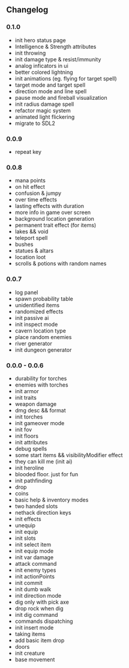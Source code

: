 ## Changelog

### 0.1.0
- init hero status page
- Intelligence & Strength attributes
- init throwing
- init damage type & resist/immunity
- analog inficators in ui
- better colored lightning
- init animations (eg. flying for target spell)
- target mode and target spell
- direction mode and line spell
- pause mode and fireball visualization
- init radius damage spell
- refactor magic system
- animated light flickering
- migrate to SDL2

### 0.0.9
- repeat key

### 0.0.8
- mana points
- on hit effect
- confusion & jumpy
- over time effects
- lasting effects with duration
- more info in game over screen
- background location generation
- permanent trait effect (for items)
- lakes && void
- teleport spell
- bushes
- statues & altars
- location loot
- scrolls & potions with random names

### 0.0.7
- log panel
- spawn probability table
- unidentified items
- randomized effects
- init passive ai
- init inspect mode
- cavern location type
- place random enemies
- river generator
- init dungeon generator

### 0.0.0 - 0.0.6
- durability for torches
- enemies with torches
- init armor
- init traits
- weapon damage
- dmg desc && format
- init torches
- init gameover mode
- init fov
- init floors
- init attributes
- debug spells
- some start items && visibilityModifier effect
- they can kill me (init ai)
- init heroline
- blooded floor. just for fun
- init pathfinding
- drop
- coins
- basic help & inventory modes
- two handed slots
- nethack direction keys
- init effects
- unequip
- init equip
- init slots
- init select item
- init equip mode
- init var damage
- attack command
- init enemy types
- init actionPoints
- init commit
- init dumb walk
- init direction mode
- dig only with pick axe
- drop rock when dig
- init dig command
- commands dispatching
- init insert mode
- taking items
- add basic item drop
- doors
- init creature
- base movement
